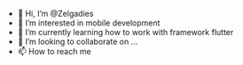 - 👋 Hi, I’m @Zelgadies
- 👀 I’m interested in mobile development
- 🌱 I’m currently learning how to work with framework flutter
- 💞️ I’m looking to collaborate on ...
- 📫 How to reach me

<!---
Zelgadies/Zelgadies is a ✨ special ✨ repository because its `README.md` (this file) appears on your GitHub profile.
You can click the Preview link to take a look at your changes.
--->
